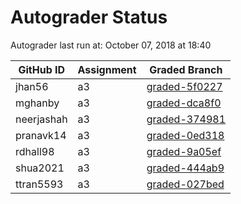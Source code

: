 # Autograder Status
Autograder last run at: October 07, 2018 at 18:40

| GitHub ID | Assignment | Graded Branch |
|-----------|------------|---------------|
| jhan56 | a3 | [graded-5f0227](https://github.com/Fall2018COMP401-001/a3-jhan56/tree/graded-5f0227) | 
| mghanby | a3 | [graded-dca8f0](https://github.com/Fall2018COMP401-001/a3-mghanby/tree/graded-dca8f0) | 
| neerjashah | a3 | [graded-374981](https://github.com/Fall2018COMP401-001/a3-neerjashah/tree/graded-374981) | 
| pranavk14 | a3 | [graded-0ed318](https://github.com/Fall2018COMP401-001/a3-pranavk14/tree/graded-0ed318) | 
| rdhall98 | a3 | [graded-9a05ef](https://github.com/Fall2018COMP401-001/a3-rdhall98/tree/graded-9a05ef) | 
| shua2021 | a3 | [graded-444ab9](https://github.com/Fall2018COMP401-001/a3-shua2021/tree/graded-444ab9) | 
| ttran5593 | a3 | [graded-027bed](https://github.com/Fall2018COMP401-001/a3-ttran5593/tree/graded-027bed) | 
